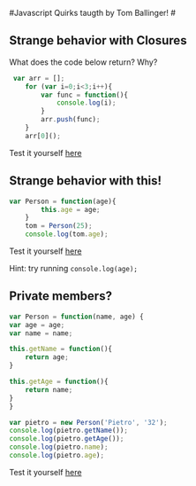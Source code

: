 #Javascript Quirks taugth by Tom Ballinger! #

## Strange behavior with Closures ##

What does the code below return? Why?

```javascript
 var arr = [];
    for (var i=0;i<3;i++){
        var func = function(){
            console.log(i);
        }
        arr.push(func);
    }
    arr[0]();
```

Test it yourself [here][1]

## Strange behavior with this! ##

```javascript
var Person = function(age){
        this.age = age;
    }
    tom = Person(25);
    console.log(tom.age);
```
Test it yourself [here][2]

Hint: try running `console.log(age);`

## Private members? ##

```javascript
var Person = function(name, age) {
var age = age;
var name = name;

this.getName = function(){
    return age;
}

this.getAge = function(){
    return name;
}
}

var pietro = new Person('Pietro', '32');
console.log(pietro.getName());
console.log(pietro.getAge());
console.log(pietro.name);
console.log(pietro.age);
```

Test it yourself [here][3]

[1]: http://pietro.menna.net.br/last-rc-presentation/closures.html
[2]: http://pietro.menna.net.br/last-rc-presentation/this.html
[3]: http://pietro.menna.net.br/last-rc-presentation/private.html